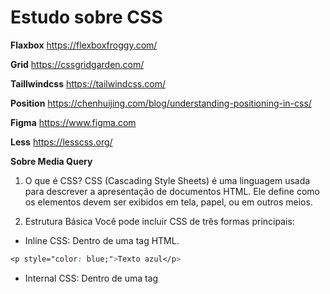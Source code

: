 # Estudo sobre CSS

**Flaxbox**
https://flexboxfroggy.com/

**Grid**
https://cssgridgarden.com/

**Taillwindcss**
https://tailwindcss.com/

**Position**
https://chenhuijing.com/blog/understanding-positioning-in-css/

**Figma**
https://www.figma.com

**Less**
https://lesscss.org/


**Sobre Media Query**



1. O que é CSS?
CSS (Cascading Style Sheets) é uma linguagem usada para descrever a apresentação de documentos HTML. Ele define como os elementos devem ser exibidos em tela, papel, ou em outros meios.

2. Estrutura Básica
Você pode incluir CSS de três formas principais:
* Inline CSS: Dentro de uma tag HTML.
```css
<p style="color: blue;">Texto azul</p>
```
* Internal CSS: Dentro de uma tag <style> no <head> do seu documento HTML.
```css
<style>
  p {
    color: red;
    background-color: red;
  }
</style>
```

* External CSS: Em um arquivo separado com a extensão .css, referenciado no seu HTML.
**Para incluir a linha digite `link` e pressione *tab*.**
```css
<link rel="stylesheet" href="styles.css">
```

3. Seletores
Seletores são usados para selecionar elementos HTML que você deseja estilizar. Alguns exemplos:

* Seletores de tipo: Seleciona todos os elementos de um tipo específico.
```css
p {
  color: green;
}

```
* Seletores de classe: Seleciona elementos com uma classe específica.

```css
.minha-classe {
  font-size: 20px;
}
```

* Seletores de ID: Seleciona um elemento com um ID específico.
```css
#meu-id {
  background-color: black;
}
```


* Comment
>A sintaxe para incluir comentários em CSS é bastante simples: um comentário começa com /* e termina com */. >Qualquer texto que seja inserido entre essas duas sequências de caracteres será considerado um comentário e, portanto, não afetará a aparência da página.
```css
/* meu comentário */
```
